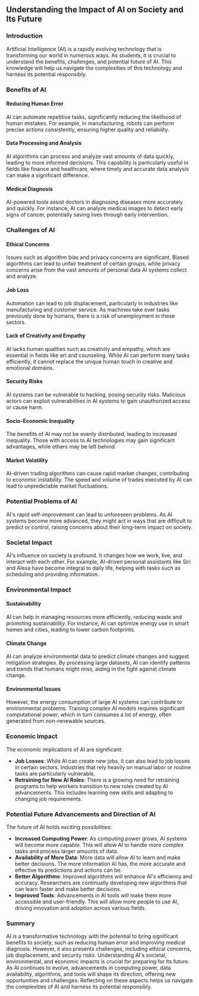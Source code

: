 ## Understanding the Impact of AI on Society and Its Future

### Introduction
Artificial Intelligence (AI) is a rapidly evolving technology that is transforming our world in numerous ways. As students, it is crucial to understand the benefits, challenges, and potential future of AI. This knowledge will help us navigate the complexities of this technology and harness its potential responsibly.

### Benefits of AI

#### Reducing Human Error
AI can automate repetitive tasks, significantly reducing the likelihood of human mistakes. For example, in manufacturing, robots can perform precise actions consistently, ensuring higher quality and reliability.

#### Data Processing and Analysis
AI algorithms can process and analyze vast amounts of data quickly, leading to more informed decisions. This capability is particularly useful in fields like finance and healthcare, where timely and accurate data analysis can make a significant difference.

#### Medical Diagnosis
AI-powered tools assist doctors in diagnosing diseases more accurately and quickly. For instance, AI can analyze medical images to detect early signs of cancer, potentially saving lives through early intervention.

### Challenges of AI

#### Ethical Concerns
Issues such as algorithm bias and privacy concerns are significant. Biased algorithms can lead to unfair treatment of certain groups, while privacy concerns arise from the vast amounts of personal data AI systems collect and analyze.

#### Job Loss
Automation can lead to job displacement, particularly in industries like manufacturing and customer service. As machines take over tasks previously done by humans, there is a risk of unemployment in these sectors.

#### Lack of Creativity and Empathy
AI lacks human qualities such as creativity and empathy, which are essential in fields like art and counseling. While AI can perform many tasks efficiently, it cannot replace the unique human touch in creative and emotional domains.

#### Security Risks
AI systems can be vulnerable to hacking, posing security risks. Malicious actors can exploit vulnerabilities in AI systems to gain unauthorized access or cause harm.

#### Socio-Economic Inequality
The benefits of AI may not be evenly distributed, leading to increased inequality. Those with access to AI technologies may gain significant advantages, while others may be left behind.

#### Market Volatility
AI-driven trading algorithms can cause rapid market changes, contributing to economic instability. The speed and volume of trades executed by AI can lead to unpredictable market fluctuations.

### Potential Problems of AI
AI's rapid self-improvement can lead to unforeseen problems. As AI systems become more advanced, they might act in ways that are difficult to predict or control, raising concerns about their long-term impact on society.

### Societal Impact
AI's influence on society is profound. It changes how we work, live, and interact with each other. For example, AI-driven personal assistants like Siri and Alexa have become integral to daily life, helping with tasks such as scheduling and providing information.

### Environmental Impact

#### Sustainability
AI can help in managing resources more efficiently, reducing waste and promoting sustainability. For instance, AI can optimize energy use in smart homes and cities, leading to lower carbon footprints.

#### Climate Change
AI can analyze environmental data to predict climate changes and suggest mitigation strategies. By processing large datasets, AI can identify patterns and trends that humans might miss, aiding in the fight against climate change.

#### Environmental Issues
However, the energy consumption of large AI systems can contribute to environmental problems. Training complex AI models requires significant computational power, which in turn consumes a lot of energy, often generated from non-renewable sources.

### Economic Impact
The economic implications of AI are significant:

- **Job Losses**: While AI can create new jobs, it can also lead to job losses in certain sectors. Industries that rely heavily on manual labor or routine tasks are particularly vulnerable.
- **Retraining for New AI Roles**: There is a growing need for retraining programs to help workers transition to new roles created by AI advancements. This includes learning new skills and adapting to changing job requirements.

### Potential Future Advancements and Direction of AI
The future of AI holds exciting possibilities:

- **Increased Computing Power**: As computing power grows, AI systems will become more capable. This will allow AI to handle more complex tasks and process larger amounts of data.
- **Availability of More Data**: More data will allow AI to learn and make better decisions. The more information AI has, the more accurate and effective its predictions and actions can be.
- **Better Algorithms**: Improved algorithms will enhance AI's efficiency and accuracy. Researchers are continually developing new algorithms that can learn faster and make better decisions.
- **Improved Tools**: Advancements in AI tools will make them more accessible and user-friendly. This will allow more people to use AI, driving innovation and adoption across various fields.

### Summary
AI is a transformative technology with the potential to bring significant benefits to society, such as reducing human error and improving medical diagnosis. However, it also presents challenges, including ethical concerns, job displacement, and security risks. Understanding AI's societal, environmental, and economic impacts is crucial for preparing for its future. As AI continues to evolve, advancements in computing power, data availability, algorithms, and tools will shape its direction, offering new opportunities and challenges. Reflecting on these aspects helps us navigate the complexities of AI and harness its potential responsibly.